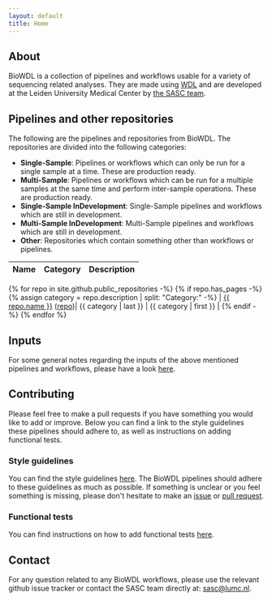 ```yaml
---
layout: default
title: Home
---
```


## About
BioWDL is a collection of pipelines and workflows usable for a variety of
sequencing related analyses. They are made using
[WDL](https://software.broadinstitute.org/wdl/) and are developed at the
Leiden University Medical Center by [the SASC team](http://sasc.lumc.nl/).

## Pipelines and other repositories
The following are the pipelines and repositories from BioWDL. The repositories
are divided into the following categories:
- **Single-Sample**: Pipelines or workflows which can only be run for a single
sample at a time. These are production ready.
- **Multi-Sample**: Pipelines or workflows which can be run for a multiple
samples at the same time and perform inter-sample operations. These are
production ready.
- **Single-Sample InDevelopment**: Single-Sample pipelines and workflows which
are still in development.
- **Multi-Sample InDevelopment**: Multi-Sample pipelines and workflows which
are still in development.
- **Other**: Repositories which contain something other than workflows or
pipelines.

| Name | Category | Description |
|-|-|-|
{% for repo in site.github.public_repositories -%}
{% if repo.has_pages -%}
{% assign category = repo.description | split: "Category:" -%}
| [{{ repo.name }}](/{{repo.name}})  ([repo]({{repo.html_url}}))| {{ category | last }} | {{ category | first }} |
{% endif -%}
{% endfor %}

## Inputs
For some general notes regarding the inputs of the above mentioned pipelines
and workflows, please have a look [here](inputs.md).

## Contributing
Please feel free to make a pull requests if you have something you would like
to add or improve. Below you can find a link to the style guidelines these
pipelines should adhere to, as well as instructions on adding functional tests.

### Style guidelines
You can find the style guidelines [here](styleGuidelines.md). The BioWDL
pipelines should adhere to these guidelines as much as possible. If something
is unclear or you feel something is missing, please don't hesitate to make an
[issue](https://github.com/biowdl/biowdl.github.io/issues) or
[pull request](https://github.com/biowdl/biowdl.github.io/pulls).

### Functional tests
You can find instructions on how to add functional tests
[here](functionalTesting.md).

## Contact
For any question related to any BioWDL workflows, please use the relevant
github issue tracker or contact the SASC team directly at: sasc@lumc.nl.
